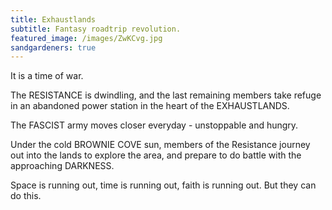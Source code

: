 ```yaml
---
title: Exhaustlands
subtitle: Fantasy roadtrip revolution.
featured_image: /images/ZwKCvg.jpg
sandgardeners: true
---
```

It is a time of war.  
  
The RESISTANCE is dwindling, and the last remaining members take refuge in an abandoned power station in the heart of the EXHAUSTLANDS.  
  
The FASCIST army moves closer everyday - unstoppable and hungry.  
  
Under the cold BROWNIE COVE sun, members of the Resistance journey out into the lands to explore the area, and prepare to do battle with the approaching DARKNESS.  
  
Space is running out, time is running out, faith is running out. But they can do this.  
